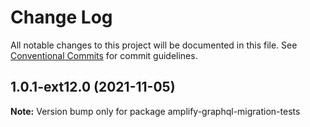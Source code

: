# Change Log

All notable changes to this project will be documented in this file.
See [Conventional Commits](https://conventionalcommits.org) for commit guidelines.

## 1.0.1-ext12.0 (2021-11-05)

**Note:** Version bump only for package amplify-graphql-migration-tests
